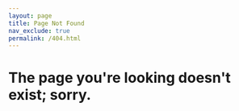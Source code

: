 ```yaml
---
layout: page
title: Page Not Found
nav_exclude: true
permalink: /404.html
---
```


# The page you're looking doesn't exist; sorry.
